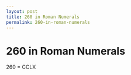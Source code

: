 ```yaml
---
layout: post
title: 260 in Roman Numerals
permalink: 260-in-roman-numerals
---
```


# 260 in Roman Numerals

260 = CCLX
